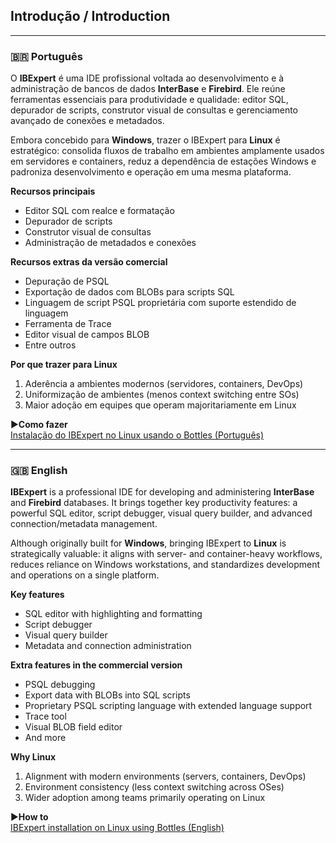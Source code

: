 ## Introdução / Introduction

---

### 🇧🇷 Português
O **IBExpert** é uma IDE profissional voltada ao desenvolvimento e à administração de bancos de dados **InterBase** e **Firebird**. Ele reúne ferramentas essenciais para produtividade e qualidade: editor SQL, depurador de scripts, construtor visual de consultas e gerenciamento avançado de conexões e metadados.

Embora concebido para **Windows**, trazer o IBExpert para **Linux** é estratégico: consolida fluxos de trabalho em ambientes amplamente usados em servidores e containers, reduz a dependência de estações Windows e padroniza desenvolvimento e operação em uma mesma plataforma.

**Recursos principais**
- Editor SQL com realce e formatação
- Depurador de scripts
- Construtor visual de consultas
- Administração de metadados e conexões

**Recursos extras da versão comercial**
- Depuração de PSQL
- Exportação de dados com BLOBs para scripts SQL
- Linguagem de script PSQL proprietária com suporte estendido de linguagem
- Ferramenta de Trace
- Editor visual de campos BLOB
- Entre outros

**Por que trazer para Linux**
1. Aderência a ambientes modernos (servidores, containers, DevOps)
2. Uniformização de ambientes (menos context switching entre SOs)
3. Maior adoção em equipes que operam majoritariamente em Linux

▶**Como fazer**  
[Instalação do IBExpert no Linux usando o Bottles  (Português)](using_bottles-pt_br.md)

---

### 🇬🇧 English
**IBExpert** is a professional IDE for developing and administering **InterBase** and **Firebird** databases. It brings together key productivity features: a powerful SQL editor, script debugger, visual query builder, and advanced connection/metadata management.

Although originally built for **Windows**, bringing IBExpert to **Linux** is strategically valuable: it aligns with server- and container-heavy workflows, reduces reliance on Windows workstations, and standardizes development and operations on a single platform.

**Key features**
- SQL editor with highlighting and formatting
- Script debugger
- Visual query builder
- Metadata and connection administration

**Extra features in the commercial version**
- PSQL debugging
- Export data with BLOBs into SQL scripts
- Proprietary PSQL scripting language with extended language support
- Trace tool
- Visual BLOB field editor
- And more

**Why Linux**
1. Alignment with modern environments (servers, containers, DevOps)
2. Environment consistency (less context switching across OSes)
3. Wider adoption among teams primarily operating on Linux

▶**How to**  
[IBExpert installation on Linux using Bottles  (English)](using_bottles-en.md)

